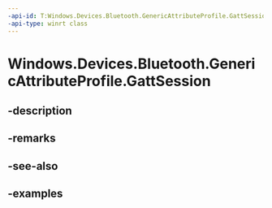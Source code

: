```yaml
---
-api-id: T:Windows.Devices.Bluetooth.GenericAttributeProfile.GattSession
-api-type: winrt class
---
```


<!-- Class syntax.
public class GattSession : IClosable
-->

# Windows.Devices.Bluetooth.GenericAttributeProfile.GattSession

## -description

## -remarks

## -see-also

## -examples

